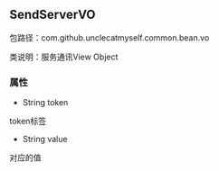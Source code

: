 ## SendServerVO

包路径：com.github.unclecatmyself.common.bean.vo

类说明：服务通讯View Object

### 属性

- String token   

token标签

- String value

对应的值